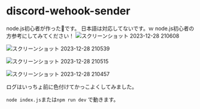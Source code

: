 # discord-wehook-sender
node.js初心者が作った💩です。
日本語は対応してないです。ｗ node.js初心者の方参考にしてみてください！
![スクリーンショット 2023-12-28 210608](https://github.com/mcmatudev/discord-wehook-sender/assets/152702582/32f24a29-4121-4287-9b3c-7c16569e4d7b)

![スクリーンショット 2023-12-28 210539](https://github.com/mcmatudev/discord-wehook-sender/assets/152702582/e745e5a0-9b6a-42a7-a6bf-01a68ecbc26d)

![スクリーンショット 2023-12-28 210515](https://github.com/mcmatudev/discord-wehook-sender/assets/152702582/19856a37-740b-456b-9f11-58cd4df0654f)

![スクリーンショット 2023-12-28 210457](https://github.com/mcmatudev/discord-wehook-sender/assets/152702582/8a8fe294-1407-4f4b-9b28-b5ec48b2a69d)

ログはいっちょ前に色付けてかっこよくしてみました。

```node index.js```または```npm run dev``` で動きます。
